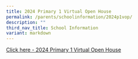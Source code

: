 ```yaml
---
title: 2024 Primary 1 Virtual Open House
permalink: /parents/schoolinformation/2024p1vop/
description: ""
third_nav_title: School Information
variant: markdown
---
```

[Click here - 2024 Primary 1 Virtual Open House](https://sites.google.com/moe.edu.sg/wgps-2024-primary-1-virtual-op?usp=sharing)